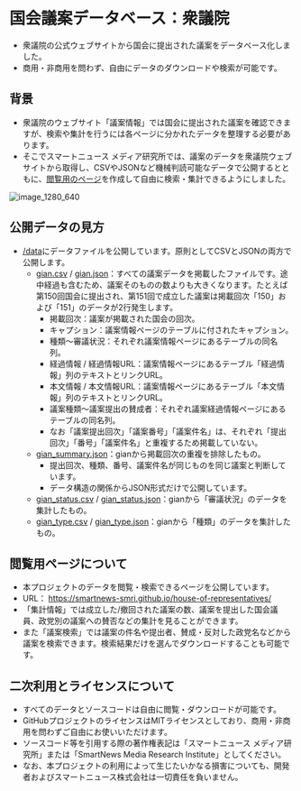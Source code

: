 # 国会議案データベース：衆議院
- 衆議院の公式ウェブサイトから国会に提出された議案をデータベース化しました。
- 商用・非商用を問わず、自由にデータのダウンロードや検索が可能です。

## 背景

- 衆議院のウェブサイト「議案情報」では国会に提出された議案を確認できますが、検索や集計を行うには各ページに分かれたデータを整理する必要があります。
- そこでスマートニュース メディア研究所では、議案のデータを衆議院ウェブサイトから取得し、CSVやJSONなど機械判読可能なデータで公開するとともに、[閲覧用のページ](https://smartnews-smri.github.io/house-of-representatives/)を作成して自由に検索・集計できるようにしました。

![image_1280_640](https://user-images.githubusercontent.com/12462251/176733194-e9155042-2d85-48be-81b5-ebd8e113c050.png)

## 公開データの見方

- [/data](https://github.com/smartnews-smri/house-of-representatives/tree/main/data)にデータファイルを公開しています。原則としてCSVとJSONの両方で公開します。
  - [gian.csv](https://github.com/smartnews-smri/house-of-representatives/blob/main/data/gian.csv) / [gian.json](https://github.com/smartnews-smri/house-of-representatives/blob/main/data/gian.json)：すべての議案データを掲載したファイルです。途中経過も含むため、議案そのものの数よりも大きくなります。たとえば第150回国会に提出され、第151回で成立した議案は掲載回次「150」および「151」のデータが2行発生します。
    - 掲載回次：議案が掲載された国会の回次。
    - キャプション：議案情報ページのテーブルに付されたキャプション。
    - 種類〜審議状況：それぞれ議案情報ページにあるテーブルの同名列。
    - 経過情報 / 経過情報URL：議案情報ページにあるテーブル「経過情報」列のテキストとリンクURL。
    - 本文情報 / 本文情報URL：議案情報ページにあるテーブル「本文情報」列のテキストとリンクURL。
    - 議案種類〜議案提出の賛成者：それぞれ議案経過情報ページにあるテーブルの同名列。
    - なお「議案提出回次」「議案番号」「議案件名」は、それぞれ「提出回次」「番号」「議案件名」と重複するため掲載していない。
  - [gian_summary.json](https://github.com/smartnews-smri/house-of-representatives/blob/main/data/gian_summary.json)：gianから掲載回次の重複を排除したもの。
    - 提出回次、種類、番号、議案件名が同じものを同じ議案と判断しています。
    - データ構造の関係からJSON形式だけで公開しています。
  - [gian_status.csv](https://github.com/smartnews-smri/house-of-representatives/blob/main/data/gian_status.csv) / [gian_status.json](https://github.com/smartnews-smri/house-of-representatives/blob/main/data/gian_status.json)：gianから「審議状況」のデータを集計したもの。
  - [gian_type.csv](https://github.com/smartnews-smri/house-of-representatives/blob/main/data/gian_type.csv) / [gian_type.json](https://github.com/smartnews-smri/house-of-representatives/blob/main/data/gian_type.json)：gianから「種類」のデータを集計したもの。


## 閲覧用ページについて

- 本プロジェクトのデータを閲覧・検索できるページを公開しています。
- URL： https://smartnews-smri.github.io/house-of-representatives/
- 「集計情報」では成立した/撤回された議案の数、議案を提出した国会議員、政党別の議案への賛否などの集計を見ることができます。
- また「議案検索」では議案の件名や提出者、賛成・反対した政党名などから議案を検索できます。検索結果だけを選んでダウンロードすることも可能です。



## 二次利用とライセンスについて

- すべてのデータとソースコードは自由に閲覧・ダウンロードが可能です。
- GitHubプロジェクトのライセンスはMITライセンスとしており、商用・非商用を問わずご自由にお使いいただけます。
- ソースコード等を引用する際の著作権表記は「スマートニュース メディア研究所」または「SmartNews Media Research Institute」としてください。
- なお、本プロジェクトの利用によって生じたいかなる損害についても、開発者およびスマートニュース株式会社は一切責任を負いません。

